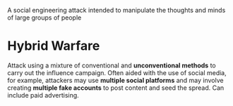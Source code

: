 A social engineering attack intended to manipulate the thoughts and minds of large groups of people

# Hybrid Warfare

Attack using a mixture of conventional and **unconventional methods** to carry out the influence campaign. Often aided with the use of social media, for example,
attackers may use **multiple social platforms** and may involve creating **multiple fake accounts** to post content and seed the spread. Can include paid advertising.